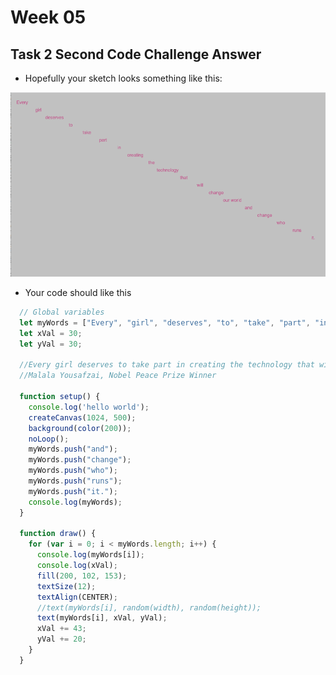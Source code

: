 # Week 05

## Task 2 Second Code Challenge Answer

- Hopefully your sketch looks something like this:  

<p align="center">
  <img src="./images/task3-code-challenge.png">
</p>

- Your code should like this

```javascript
  // Global variables
  let myWords = ["Every", "girl", "deserves", "to", "take", "part", "in", "creating", "the", "technology", "that", "will", "change", "our world"];
  let xVal = 30;
  let yVal = 30;

  //Every girl deserves to take part in creating the technology that will change our world, and change who runs it.
  //Malala Yousafzai, Nobel Peace Prize Winner

  function setup() {
    console.log('hello world');
    createCanvas(1024, 500);
    background(color(200));
    noLoop();
    myWords.push("and");
    myWords.push("change");
    myWords.push("who");
    myWords.push("runs");
    myWords.push("it.");
    console.log(myWords);
  }

  function draw() {
    for (var i = 0; i < myWords.length; i++) {
      console.log(myWords[i]);
      console.log(xVal);
      fill(200, 102, 153);
      textSize(12);
      textAlign(CENTER);
      //text(myWords[i], random(width), random(height));
      text(myWords[i], xVal, yVal);
      xVal += 43;
      yVal += 20;
    }
  }
```
